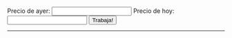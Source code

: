 <html>
<head>
<title>Sumasyrestas</title>


</head>
<body>



Precio de ayer: <input id="ayer">
Precio de hoy: <input id="hoy">
<button id="say">Trabaja!</button>
 
<hr>
<div id="result"></div>
 
<script>

var ops = {
        sumar: function sumarNumeros(n1, n2) {
            return (parseFloat(n1) + parseFloat(n2));
        },

        restar: function restarNumeros(n1, n2) {
            return (parseFloat(n1) - parseFloat(n2));
        },
        
        multiplicar: function multiplicarNumeros(n1, n2) {
            return (parseFloat(n1) * parseFloat(n2));
        },

        dividir: function dividirNumeros(n1, n2) {
            return (parseFloat(n1) / parseFloat(n2));
        }


    };


var date = new Date().getDate();

var d = new Date();
var month = new Array();
month[0] = "ene";
month[1] = "feb";
month[2] = "mar";
month[3] = "abr";
month[4] = "may";
month[5] = "jun";
month[6] = "jul";
month[7] = "ago";
month[8] = "sep";
month[9] = "oct";
month[10] = "nov";
month[11] = "dic";
var mes = month[d.getMonth()];




function say_hi() {
    var ayer = document.getElementById('ayer').value;
    var hoy = document.getElementById('hoy').value;

    var diferencia = ops.restar(ayer, hoy);

   

    var diferencia100 = ops.multiplicar(diferencia, 100);

    

    if (diferencia<0) {
       var diferenciaentera = ops.multiplicar(diferencia,-1);
      var diferencia_entera_dos = diferenciaentera.toFixed(2);
       var subebaja = 'sube';
       var masmenos = 'm\u00E1s';
       var incredesce = "incremento";

   } else { var subebaja = 'baja'; 
            var masmenos = 'menos';
            var incredesce = 'descenso';

          var diferenciaentera = diferencia;
          var diferencia_entera_dos = diferencia.toFixed(2);
}

 var dif100 = ops.multiplicar (diferenciaentera,100);
 var porcentaje = ops.dividir(dif100, ayer).toFixed(2);



porcentaje_letra = "1234.12"; 

var porcentaje_coma = porcentaje.toString().replace(/\./g,','); 

var diferencia_entera_dos_coma = diferencia_entera_dos.toString().replace(/\./g,',');

var ayer_coma = ayer.toString().replace(/\./g,',');

var hoy_coma = hoy.toString().replace(/\./g,',');

 var html1 = 'PETR\u00D3LEO BRENT CIERRE <p> El petr\u00F3leo Brent <b>' + subebaja + '</b> un <b> ' + porcentaje_coma + ' % </b>, hasta <b>' + hoy_coma + '</b> d\u00F3lares <p> Londres, <b>' + date + '</b> <b>' + mes + '</b> (EFE).- El precio del barril de petr\u00F3leo Brent para entrega en enero termin\u00F3 hoy en el mercado de futuros de Londres en <b>' + hoy + '</b> d\u00F3lares, un <b> ' + porcentaje_coma + ' % </b> <b>' + masmenos + '</b> que al finalizar la sesi\u00F3n anterior.<br> El crudo del mar del Norte, de referencia en Europa, concluy\u00F3 la jornada en el International Exchange Futures con un <b>' + incredesce + '</b> de <b> ' + diferencia_entera_dos_coma + '</b> d\u00F3lares respecto a la \u00FAltima negociaci\u00F3n, cuando cerr\u00F3 en <b>' + ayer_coma + '</b> d\u00F3lares.';




 
   
    document.getElementById('result').innerHTML = html1;
}
 
document.getElementById('say').addEventListener('click', say_hi);
</script>

</body>
</html>
